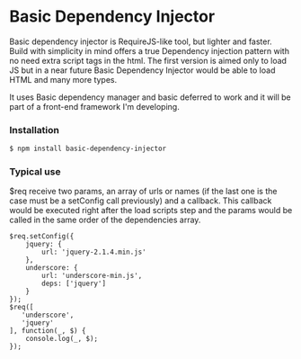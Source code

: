 # Basic Dependency Injector
Basic dependency injector is RequireJS-like tool, but lighter and faster. Build with simplicity in mind offers
a true Dependency injection pattern with no need extra script tags in the html.
The first version is aimed only to load JS but in a near future Basic Dependency Injector would be able to load HTML and
many more types.

It uses Basic dependency manager and basic deferred to work and it will be part of a front-end framework I'm developing.

### Installation
```sh
$ npm install basic-dependency-injector
```

### Typical use
$req receive two params, an array of urls or names (if the last one is the case must be a setConfig call previously) and 
a callback. This callback would be executed right after the load scripts step and the params would be called in the 
same order of the dependencies array.

```
$req.setConfig({
    jquery: {
        url: 'jquery-2.1.4.min.js'
    },
    underscore: {
        url: 'underscore-min.js',
        deps: ['jquery']
    }
});
$req([
   'underscore',
   'jquery'
], function(_, $) {
    console.log(_, $);
});
```
